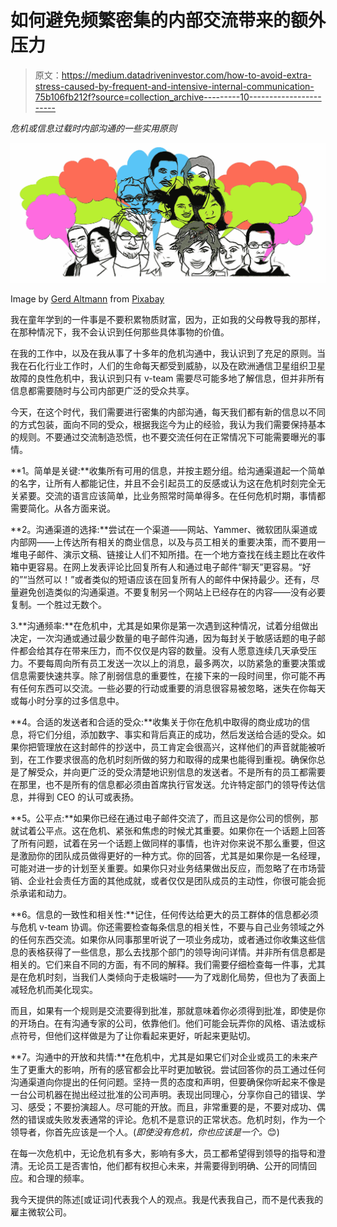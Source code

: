 # 如何避免频繁密集的内部交流带来的额外压力

> 原文：<https://medium.datadriveninvestor.com/how-to-avoid-extra-stress-caused-by-frequent-and-intensive-internal-communication-75b106fb212f?source=collection_archive---------10----------------------->

*危机或信息过载时内部沟通的一些实用原则*

![](img/84ca809b644c4437063a592860c350f6.png)

Image by [Gerd Altmann](https://pixabay.com/users/geralt-9301/?utm_source=link-attribution&utm_medium=referral&utm_campaign=image&utm_content=1825503) from [Pixabay](https://pixabay.com/?utm_source=link-attribution&utm_medium=referral&utm_campaign=image&utm_content=1825503)

我在童年学到的一件事是不要积累物质财富，因为，正如我的父母教导我的那样，在那种情况下，我不会认识到任何那些具体事物的价值。

在我的工作中，以及在我从事了十多年的危机沟通中，我认识到了充足的原则。当我在石化行业工作时，人们的生命每天都受到威胁，以及在欧洲通信卫星组织卫星故障的良性危机中，我认识到只有 v-team 需要尽可能多地了解信息，但并非所有信息都需要随时与公司内部更广泛的受众共享。

今天，在这个时代，我们需要进行密集的内部沟通，每天我们都有新的信息以不同的方式包装，面向不同的受众，根据我迄今为止的经验，我认为我们需要保持基本的规则。不要通过交流制造恐慌，也不要交流任何在正常情况下可能需要曝光的事情。

**1。简单是关键:**收集所有可用的信息，并按主题分组。给沟通渠道起一个简单的名字，让所有人都能记住，并且不会引起员工的反感或认为这在危机时刻完全无关紧要。交流的语言应该简单，比业务照常时简单得多。在任何危机时期，事情都需要简化。从各方面来说。

**2。沟通渠道的选择:**尝试在一个渠道——网站、Yammer、微软团队渠道或内部网——上传达所有相关的商业信息，以及与员工相关的重要决策，而不要用一堆电子邮件、演示文稿、链接让人们不知所措。在一个地方查找在线主题比在收件箱中更容易。在网上发表评论比回复所有人和通过电子邮件“聊天”更容易。“好的”“当然可以！”或者类似的短语应该在回复所有人的邮件中保持最少。还有，尽量避免创造类似的沟通渠道。不要复制另一个网站上已经存在的内容——没有必要复制。一个胜过无数个。

3.**沟通频率:**在危机中，尤其是如果你是第一次遇到这种情况，试着分组做出决定，一次沟通或通过最少数量的电子邮件沟通，因为每封关于敏感话题的电子邮件都会给其存在带来压力，而不仅仅是内容的数量。没有人愿意连续几天承受压力。不要每周向所有员工发送一次以上的消息，最多两次，以防紧急的重要决策或信息需要快速共享。除了削弱信息的重要性，在接下来的一段时间里，你可能不再有任何东西可以交流。一些必要的行动或重要的消息很容易被忽略，迷失在你每天或每小时分享的过多信息中。

**4。合适的发送者和合适的受众:**收集关于你在危机中取得的商业成功的信息，将它们分组，添加数字、事实和背后真正的成功，然后发送给合适的受众。如果你把管理放在这封邮件的抄送中，员工肯定会很高兴，这样他们的声音就能被听到，在工作要求很高的危机时刻所做的努力和取得的成果也能得到重视。确保你总是了解受众，并向更广泛的受众清楚地识别信息的发送者。不是所有的员工都需要在那里，也不是所有的信息都必须由首席执行官发送。允许特定部门的领导传达信息，并得到 CEO 的认可或表扬。

**5。公平点:**如果你已经在通过电子邮件交流了，而且这是你公司的惯例，那就试着公平点。这在危机、紧张和焦虑的时候尤其重要。如果你在一个话题上回答了所有问题，试着在另一个话题上做同样的事情，也许对你来说不那么重要，但这是激励你的团队成员做得更好的一种方式。你的回答，尤其是如果你是一名经理，可能对进一步的计划至关重要。如果你只对业务结果做出反应，而忽略了在市场营销、企业社会责任方面的其他成就，或者仅仅是团队成员的主动性，你很可能会扼杀承诺和动力。

**6。信息的一致性和相关性:**记住，任何传达给更大的员工群体的信息都必须与危机 v-team 协调。你还需要检查每条信息的相关性，不要与自己业务领域之外的任何东西交流。如果你从同事那里听说了一项业务成功，或者通过你收集这些信息的表格获得了一些信息，那么去找那个部门的领导询问详情。并非所有信息都是相关的。它们来自不同的方面，有不同的解释。我们需要仔细检查每一件事，尤其是在危机时刻，当我们人类倾向于走极端时——为了戏剧化局势，但也为了表面上减轻危机而美化现实。

而且，如果有一个规则是交流要得到批准，那就意味着你必须得到批准，即使是你的开场白。在有沟通专家的公司，依靠他们。他们可能会玩弄你的风格、语法或标点符号，但他们这样做是为了让你看起来更好，听起来更贴切。

**7。沟通中的开放和共情:**在危机中，尤其是如果它们对企业或员工的未来产生了更重大的影响，所有的感官都会比平时更加敏锐。尝试回答你的员工通过任何沟通渠道向你提出的任何问题。坚持一贯的态度和声明，但要确保你听起来不像是一台公司机器在抛出经过批准的公司声明。表现出同理心，分享你自己的错误、学习、感受；不要扮演超人。尽可能的开放。而且，非常重要的是，不要对成功、偶然的错误或失败发表通常的评论。危机不是意识的正常状态。危机时刻，作为一个领导者，你首先应该是一个人。(*即使没有危机，你也应该是一个。*😊)

在每一次危机中，无论危机有多大，影响有多大，员工都希望得到领导的指导和澄清。无论员工是否害怕，他们都有权担心未来，并需要得到明确、公开的同情回应。和合理的频率。

我今天提供的陈述[或证词]代表我个人的观点。我是代表我自己，而不是代表我的雇主微软公司。